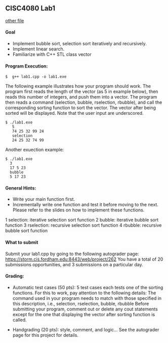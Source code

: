 ## CISC4080 Lab1

[other file](newFile.md)

#### Goal

* Implement bubble sort, selection sort iteratively and recursively.
* Implement linear search. 
* Familiarize with C++ STL class vector
  
#### Program Execution:

 

```console
$  g++ lab1.cpp -o lab1.exe  
```

The following example illustrates how your program should work.
The program first reads the length of the vector (as 5 in example below), then reads this number of integers, and push them into a vector. 
The program then reads a command (selection, bubble, rselection, rbubble), and call the corresponding sorting function to sort the vector. 
The vector after being sorted will be displayed. 
 Note that the user input are underscored. 

```console
$ ./lab1.exe
   5
   74 25 32 99 24
   selection
   24 25 32 74 99
 ```
 
 Another exuection example: 
 ```console
$ ./lab1.exe
   3
   17 5 23
   bubble
   5 17 23
```

#### General Hints: 

* Write your main function first. 
* Incrementally write one function and test it before moving to the next.  Please refer to the slides  on how to implement these functions.

1 selection: iterative selection sort function 
2 bubble: iterative bubble sort function
3 rselection: recursive selection sort function 
4 rbubble: recursive bubble sort function 

#### What to submit
Submit your lab1.cpp by going to the following autograder page:
https://storm.cis.fordham.edu:8443/web/project/262
You have a total of 20 submissions opportunities, and 3 submissions on a particular day.

#### Grading:

* Automatic test cases (50 pts):  5 test cases each tests one of the sorting functions. For this to work, pay attention to the following details: 
   The command used in your program needs to match with those specified in this description, i.e.,   selection, rselection, bubble, rbubble
   Before submitting your program, comment out or delete any cout statements except for the one that displaying the vector after sorting function is called.

* Handgrading (20 pts): style, comment, and logic… 
    See the autograder page for this project for details. 
